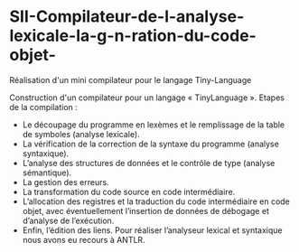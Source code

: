 # SII-Compilateur-de-l-analyse-lexicale-la-g-n-ration-du-code-objet-
Réalisation d'un mini compilateur pour le langage Tiny-Language

Construction  d'un compilateur pour un langage « TinyLanguage ».
Etapes de la compilation :
- Le découpage du programme en lexèmes et le remplissage de la table de symboles (analyse lexicale).
- La vérification de la correction de la syntaxe du programme (analyse syntaxique).
- L’analyse des structures de données et le contrôle de type (analyse sémantique).
- La gestion des erreurs.
- La transformation du code source en code intermédiaire.
- L’allocation des registres et la traduction du code intermédiaire en code objet, avec éventuellement l’insertion 
de données de débogage et d’analyse de l’exécution.
- Enfin, l’édition des liens.
Pour réaliser l’analyseur lexical et syntaxique nous avons eu recours à ANTLR.

